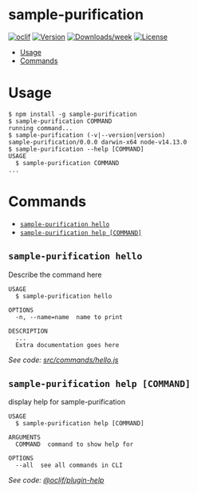 sample-purification
===================



[![oclif](https://img.shields.io/badge/cli-oclif-brightgreen.svg)](https://oclif.io)
[![Version](https://img.shields.io/npm/v/sample-purification.svg)](https://npmjs.org/package/sample-purification)
[![Downloads/week](https://img.shields.io/npm/dw/sample-purification.svg)](https://npmjs.org/package/sample-purification)
[![License](https://img.shields.io/npm/l/sample-purification.svg)](https://github.com/jonesjp1/sample-purification/blob/master/package.json)

<!-- toc -->
* [Usage](#usage)
* [Commands](#commands)
<!-- tocstop -->
# Usage
<!-- usage -->
```sh-session
$ npm install -g sample-purification
$ sample-purification COMMAND
running command...
$ sample-purification (-v|--version|version)
sample-purification/0.0.0 darwin-x64 node-v14.13.0
$ sample-purification --help [COMMAND]
USAGE
  $ sample-purification COMMAND
...
```
<!-- usagestop -->
# Commands
<!-- commands -->
* [`sample-purification hello`](#sample-purification-hello)
* [`sample-purification help [COMMAND]`](#sample-purification-help-command)

## `sample-purification hello`

Describe the command here

```
USAGE
  $ sample-purification hello

OPTIONS
  -n, --name=name  name to print

DESCRIPTION
  ...
  Extra documentation goes here
```

_See code: [src/commands/hello.js](https://github.com/jonesjp1/sample-purification/blob/v0.0.0/src/commands/hello.js)_

## `sample-purification help [COMMAND]`

display help for sample-purification

```
USAGE
  $ sample-purification help [COMMAND]

ARGUMENTS
  COMMAND  command to show help for

OPTIONS
  --all  see all commands in CLI
```

_See code: [@oclif/plugin-help](https://github.com/oclif/plugin-help/blob/v3.2.2/src/commands/help.ts)_
<!-- commandsstop -->

